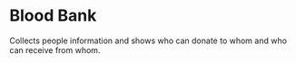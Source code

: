 # Blood Bank
Collects people information and shows who can donate to whom and who can receive from whom.
